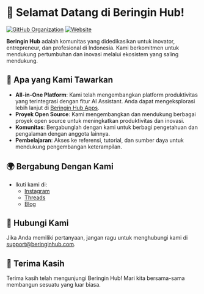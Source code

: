 # 👋 Selamat Datang di Beringin Hub!

[![GitHub Organization](https://img.shields.io/badge/GitHub-Organization-brightgreen.svg)](https://github.com/beringin-hub)
[![Website](https://img.shields.io/badge/Website-link-informational.svg)](https://beringinhub.com/id/about)

**Beringin Hub** adalah komunitas yang didedikasikan untuk inovator, entrepreneur, dan profesional di Indonesia. Kami berkomitmen untuk mendukung pertumbuhan dan inovasi melalui ekosistem yang saling mendukung.

## 🚀 Apa yang Kami Tawarkan
- **All-in-One Platform**: Kami telah mengembangkan platform produktivitas yang terintegrasi dengan fitur AI Assistant. Anda dapat mengeksplorasi lebih lanjut di [Beringin Hub Apps](https://apps.beringinhub.com).
- **Proyek Open Source**: Kami mengembangkan dan mendukung berbagai proyek open source untuk meningkatkan produktivitas dan inovasi.
- **Komunitas**: Bergabunglah dengan kami untuk berbagi pengetahuan dan pengalaman dengan anggota lainnya.
- **Pembelajaran**: Akses ke referensi, tutorial, dan sumber daya untuk mendukung pengembangan keterampilan.

## 🌍 Bergabung Dengan Kami
- Ikuti kami di:
  - [Instagram](https://instagram.com/beringinhub)
  - [Threads](https://instagram.com/beringinhub)
  - [Blog](https://blog.beringinhub.com)

## 💬 Hubungi Kami
Jika Anda memiliki pertanyaan, jangan ragu untuk menghubungi kami di [support@beringinhub.com](mailto:support@beringinhub.com).

## 🌟 Terima Kasih
Terima kasih telah mengunjungi Beringin Hub! Mari kita bersama-sama membangun sesuatu yang luar biasa.
